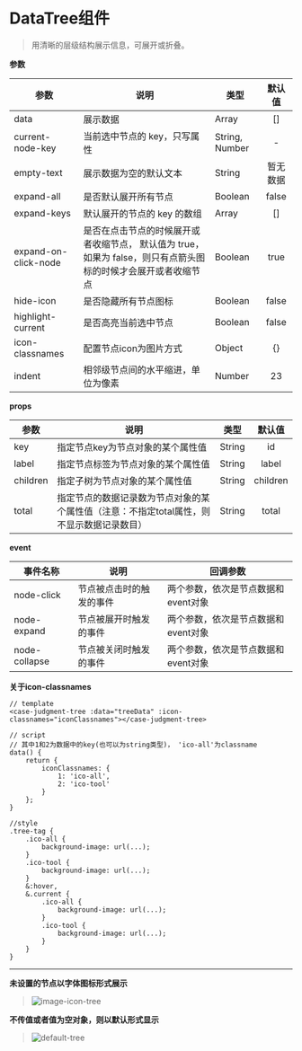 # DataTree组件

> 用清晰的层级结构展示信息，可展开或折叠。

**参数**

| 参数 | 说明 | 类型 | 默认值 |
| ---- | ---- | ---- | :----: |
| data           | 展示数据                             | Array  |       [] |
|current-node-key| 当前选中节点的 key，只写属性         | String, Number |- |
| empty-text     | 展示数据为空的默认文本               | String | 暂无数据 |
| expand-all     | 是否默认展开所有节点                 | Boolean | false   |
| expand-keys    | 默认展开的节点的 key 的数组          | Array   |    []   |
| expand-on-click-node    | 是否在点击节点的时候展开或者收缩节点， 默认值为 true，如果为 false，则只有点箭头图标的时候才会展开或者收缩节点        | Boolean | true   |
| hide-icon      | 是否隐藏所有节点图标                 | Boolean | false   |
| highlight-current | 是否高亮当前选中节点          | Boolean     | false   |
| icon-classnames   | 配置节点icon为图片方式            | Object   | {}     |
| indent   | 相邻级节点间的水平缩进，单位为像素         | Number    | 23    |

**props**

| 参数 | 说明 | 类型 | 默认值 |
| ---- | ---- | ---- | :----: |
| key      | 指定节点key为节点对象的某个属性值          | String  | id       |
| label    | 指定节点标签为节点对象的某个属性值         | String  | label    |
| children | 指定子树为节点对象的某个属性值             | String  | children |
| total    | 指定节点的数据记录数为节点对象的某个属性值（注意：不指定total属性，则不显示数据记录数目） | String  | total    |

**event**

| 事件名称 | 说明 | 回调参数 |
| ----     | ---- | ----     |
| node-click      | 节点被点击时的触发的事件    | 两个参数，依次是节点数据和event对象 |
| node-expand     | 节点被展开时触发的事件      | 两个参数，依次是节点数据和event对象 |
| node-collapse   | 节点被关闭时触发的事件      | 两个参数，依次是节点数据和event对象 |

**关于icon-classnames**
```
// template
<case-judgment-tree :data="treeData" :icon-classnames="iconClassnames"></case-judgment-tree>
```

```
// script
// 其中1和2为数据中的key(也可以为string类型)， 'ico-all'为classname
data() {
    return {
        iconClassnames: {
            1: 'ico-all',
            2: 'ico-tool'
        }
    };
}
```

```
//style
.tree-tag {
    .ico-all {
        background-image: url(...);
    }
    .ico-tool {
        background-image: url(...);
    }
    &:hover,
    &.current {
        .ico-all {
            background-image: url(...);
        }
        .ico-tool {
            background-image: url(...);
        }
    }
}
```
---
**未设置的节点以字体图标形式展示**
> ![image-icon-tree](http://7xkvpt.com1.z0.glb.clouddn.com/icon-tree.png)

**不传值或者值为空对象，则以默认形式显示**
> ![default-tree](http://7xkvpt.com1.z0.glb.clouddn.com/tree.png)

